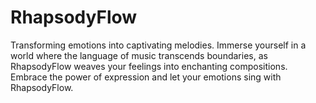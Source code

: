 # RhapsodyFlow
Transforming emotions into captivating melodies. Immerse yourself in a world where the language of music transcends boundaries, as RhapsodyFlow weaves your feelings into enchanting compositions. Embrace the power of expression and let your emotions sing with RhapsodyFlow.
